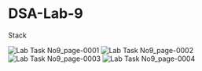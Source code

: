 # DSA-Lab-9
Stack

![Lab Task No9_page-0001](https://user-images.githubusercontent.com/73307548/183746058-7a2e9cf6-00fc-4083-a261-b6f907c987d2.jpg)
![Lab Task No9_page-0002](https://user-images.githubusercontent.com/73307548/183746066-ffcb097c-0702-4645-9f96-a16b343e18c3.jpg)
![Lab Task No9_page-0003](https://user-images.githubusercontent.com/73307548/183746064-33c0d49c-0430-4cd6-9f31-667a7377ab58.jpg)
![Lab Task No9_page-0004](https://user-images.githubusercontent.com/73307548/183746068-b6ea84e0-60a9-4158-9dc3-9328b10be588.jpg)
